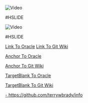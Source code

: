 ![Video](https://www.youtube.com/embed/mkiDkkdGGAQ?start=24)

#HSLIDE

![Video](https://www.youtube.com/embed/5X_QiX-E7aI?start=121&end=144)

#HSLIDE

[Link To Oracle](https://oracle.com)
[Link To Git Wiki](https://github.com/gitpitch/gitpitch/wiki)

<a href="https://oracle.com">Anchor To Oracle</a>

<a href="https://github.com/gitpitch/gitpitch/wiki">Anchor To Git Wiki</a>

<a href="https://oracle.com" target="_blank">TargetBlank To Oracle</a>

<a href="https://github.com/gitpitch/gitpitch/wiki" target="_blank">TargetBlank To Git Wiki</a>

<a target="_blank" href="https://github.com/terrywbrady/info">- https://github.com/terrywbrady/info</a>

